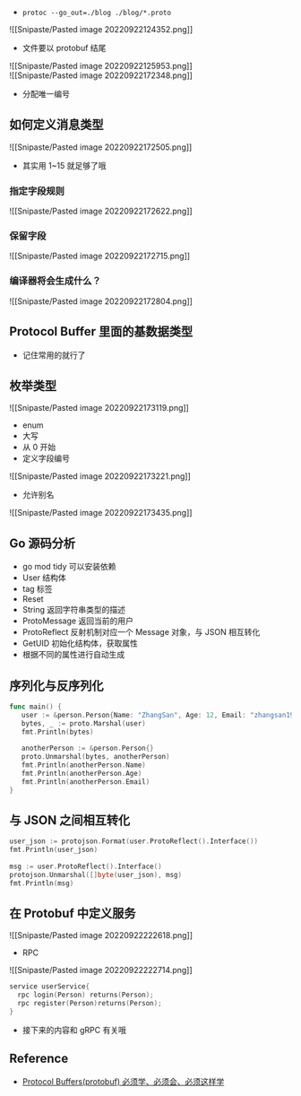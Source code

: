 - `protoc --go_out=./blog ./blog/*.proto`

![[Snipaste/Pasted image 20220922124352.png]]

- 文件要以 protobuf 结尾

![[Snipaste/Pasted image 20220922125953.png]]  
![[Snipaste/Pasted image 20220922172348.png]]

- 分配唯一编号

## 如何定义消息类型

![[Snipaste/Pasted image 20220922172505.png]]

- 其实用 1~15 就足够了哦

### 指定字段规则

![[Snipaste/Pasted image 20220922172622.png]]

### 保留字段

![[Snipaste/Pasted image 20220922172715.png]]

### 编译器将会生成什么？

![[Snipaste/Pasted image 20220922172804.png]]

## Protocol Buffer 里面的基数据类型

- 记住常用的就行了

## 枚举类型

![[Snipaste/Pasted image 20220922173119.png]]

- enum
- 大写
- 从 0 开始
- 定义字段编号

![[Snipaste/Pasted image 20220922173221.png]]

- 允许别名

![[Snipaste/Pasted image 20220922173435.png]]

## Go 源码分析

- go mod tidy 可以安装依赖
- User 结构体
- tag 标签
- Reset
- String 返回字符串类型的描述
- ProtoMessage 返回当前的用户
- ProtoReflect 反射机制对应一个 Message 对象，与 JSON 相互转化
- GetUID 初始化结构体，获取属性
- 根据不同的属性进行自动生成

## 序列化与反序列化

```go
func main() {  
   user := &person.Person{Name: "ZhangSan", Age: 12, Email: "zhangsan1999@163.com"}  
   bytes, _ := proto.Marshal(user)  
   fmt.Println(bytes)  
  
   anotherPerson := &person.Person{}  
   proto.Unmarshal(bytes, anotherPerson)  
   fmt.Println(anotherPerson.Name)  
   fmt.Println(anotherPerson.Age)  
   fmt.Println(anotherPerson.Email)  
}
```

## 与 JSON 之间相互转化

```go
user_json := protojson.Format(user.ProtoReflect().Interface())  
fmt.Println(user_json)  
  
msg := user.ProtoReflect().Interface()  
protojson.Unmarshal([]byte(user_json), msg)  
fmt.Println(msg)
```

## 在 Protobuf 中定义服务

![[Snipaste/Pasted image 20220922222618.png]]

- RPC

![[Snipaste/Pasted image 20220922222714.png]]

```go
service userService{  
  rpc login(Person) returns(Person);  
  rpc register(Person)returns(Person);  
}
```

- 接下来的内容和 gRPC 有关哦

## Reference

- [Protocol Buffers(protobuf) 必须学、必须会、必须这样学](https://www.bilibili.com/video/BV1Y3411j7EM/?spm_id_from=333.337.search-card.all.click&vd_source=25509bb582bc4a25d86d871d5cdffca3)
